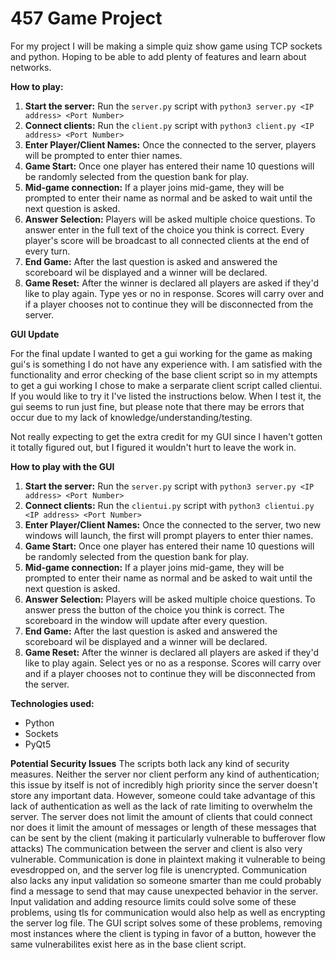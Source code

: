 # 457 Game Project

For my project I will be making a simple quiz show game using TCP sockets and python. Hoping to be able to add plenty of features and learn about networks.

**How to play:**
1. **Start the server:** Run the `server.py` script with `python3 server.py <IP address> <Port Number>`
2. **Connect clients:** Run the `client.py` script with `python3 client.py <IP address> <Port Number>`
3. **Enter Player/Client Names:** Once the connected to the server, players will be prompted to enter thier names.
4. **Game Start:** Once one player has entered their name 10 questions will be randomly selected from the question bank for play.
5. **Mid-game connection:** If a player joins mid-game, they will be prompted to enter their name as normal and be asked to wait until the next question is asked.
6. **Answer Selection:** Players will be asked multiple choice questions. To answer enter in the full text of the choice you think is correct. Every player's score will be broadcast to all connected clients at the end of every turn.
7. **End Game:** After the last question is asked and answered the scoreboard wil be displayed and a winner will be declared. 
8. **Game Reset:** After the winner is declared all players are asked if they'd like to play again. Type yes or no in response. Scores will carry over and if a player chooses not to continue they will be disconnected from the server. 
 

**GUI Update**

For the final update I wanted to get a gui working for the game as making gui's is something I do not have any experience with. 
I am satisfied with the functionality and error checking of the base client script so in my attempts to get a gui working I chose to make a serparate client script 
called clientui. If you would like to try it I've listed the instructions below. When I test it, the gui seems to run just fine, but please note that there may 
be errors that occur due to my lack of knowledge/understanding/testing.

Not really expecting to get the extra credit for my GUI since I haven't gotten it totally figured out, but I figured it wouldn't hurt to leave the work in. 

**How to play with the GUI**
1. **Start the server:** Run the `server.py` script with `python3 server.py <IP address> <Port Number>`
2. **Connect clients:** Run the `clientui.py` script with `python3 clientui.py <IP address> <Port Number>`
3. **Enter Player/Client Names:** Once the connected to the server, two new windows will launch, the first will prompt players to enter thier names.
4. **Game Start:** Once one player has entered their name 10 questions will be randomly selected from the question bank for play.
5. **Mid-game connection:** If a player joins mid-game, they will be prompted to enter their name as normal and be asked to wait until the next question is asked.
6. **Answer Selection:** Players will be asked multiple choice questions. To answer press the button of the choice you think is correct. The scoreboard in the window will update after every question.
7. **End Game:** After the last question is asked and answered the scoreboard wil be displayed and a winner will be declared. 
8. **Game Reset:** After the winner is declared all players are asked if they'd like to play again. Select yes or no as a response. Scores will carry over and if a player chooses not to continue they will be disconnected from the server. 

**Technologies used:**
* Python
* Sockets
* PyQt5


**Potential Security Issues**
The scripts both lack any kind of security measures. Neither the server nor client perform any kind of authentication; this issue by itself is not of incredibly high priority since the server doesn't store any important data. However, someone
could take advantage of this lack of authentication as well as the lack of rate limiting to overwhelm the server. The server does not limit the amount of clients that could connect nor does it limit the amount of messages or length of these messages
that can be sent by the client (making it particularly vulnerable to bufferover flow attacks) The communication between the server and client is also very vulnerable. Communication is done in plaintext making it vulnerable to being evesdropped on,
and the server log file is unencrypted. Communication also lacks any input validation so someone smarter than me could probably find a message to send that may cause unexpected behavior in the server. Input validation and adding resource limits could
solve some of these problems, using tls for communication would also help as well as encrypting the server log file. The GUI script solves some of these problems, removing most instances where the client is typing in favor of a button, however the same
vulnerabilites exist here as in the base client script. 

